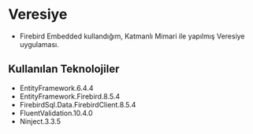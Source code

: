 # Veresiye
- Firebird Embedded kullandığım, Katmanlı Mimari ile yapılmış Veresiye uygulaması.
## Kullanılan Teknolojiler
- EntityFramework.6.4.4
- EntityFramework.Firebird.8.5.4
- FirebirdSql.Data.FirebirdClient.8.5.4
- FluentValidation.10.4.0
- Ninject.3.3.5
